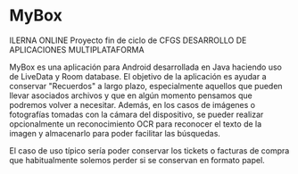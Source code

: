 # MyBox

ILERNA ONLINE
Proyecto fin de ciclo de CFGS DESARROLLO DE APLICACIONES MULTIPLATAFORMA

MyBox es una aplicación para Android desarrollada en Java haciendo uso de LiveData y Room database.
El objetivo de la aplicación es ayudar a conservar "Recuerdos" a largo plazo, especialmente aquellos que pueden llevar asociados archivos y que en algún momento pensamos que podremos volver a necesitar. Además, en los casos de imágenes o fotografías tomadas con la cámara del dispositivo, se pueder realizar opcionalmente un reconocimiento OCR para reconocer el texto de la imagen y almacenarlo para poder facilitar las búsquedas.

El caso de uso típico sería poder conservar los tickets o facturas de compra que habitualmente solemos perder si se conservan en formato papel.
